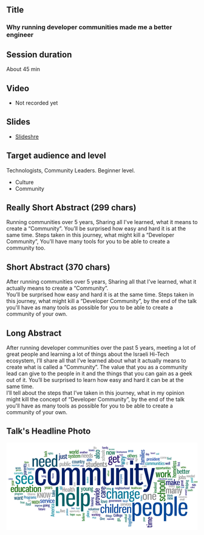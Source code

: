 ## Title
### Why running developer communities made me a better engineer

## Session duration

About 45 min

## Video

- Not recorded yet

## Slides

- [Slideshre](https://www.slideshare.net/demibenari/bootstrapping-a-tech-community-demi-benari)

## Target audience and level

Technologists, Community Leaders.
Beginner level. 

- Culture
- Community


## Really Short Abstract (299 chars)

Running communities over 5 years, Sharing all I've learned, what it means to create a “Community”.
You’ll be surprised how easy and hard it is at the same time. 
Steps taken in this journey, what might kill a “Developer Community”, 
You'll have many tools for you to be able to create a community too.


## Short Abstract (370 chars)

After running communities over 5 years, Sharing all that I’ve learned, what it actually means to create a “Community”.  
You’ll be surprised how easy and hard it is at the same time. 
Steps taken in this journey, what might kill a “Developer Community”, 
by the end of the talk you'll have as many tools as possible for you to be able to create a community of your own.

## Long Abstract

After running developer communities over the past 5 years, meeting a lot of great people and learning a lot of things 
about the Israeli Hi-Tech ecosystem, I’ll share all that I’ve learned about what it actually means to create what is 
called a “Community”. The value that you as a community lead can give to the people in it and the things that you can 
gain as a geek out of it. You’ll be surprised to learn how easy and hard it can be at the same time.   
I’ll tell about the steps that I’ve taken in this journey, what in my opinion might kill the concept of 
“Developer Community”, by the end of the talk you'll have as many tools as possible for you to be able to create a 
community of your own.

## Talk's Headline Photo

![alt text](photos/community-words.jpg "Community, Unifying the Geeks to Create Value")